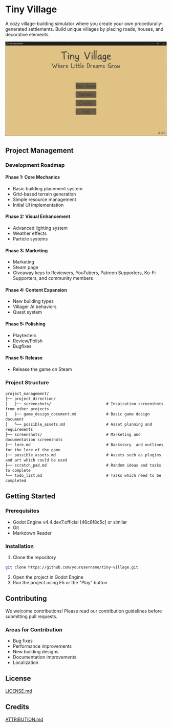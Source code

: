 # Tiny Village

A cozy village-building simulator where you create your own procedurally-generated settlements. Build unique villages by placing roads, houses, and decorative elements.

![Main Menu](project_management/screenshots/main_menu_screenshot.png)

## Project Management

### Development Roadmap
#### Phase 1: Core Mechanics
- Basic building placement system
- Grid-based terrain generation
- Simple resource management
- Initial UI implementation

#### Phase 2: Visual Enhancement
- Advanced lighting system
- Weather effects
- Particle systems

#### Phase 3: Marketing
- Marketing
- Steam page
- Giveaway keys to Reviewers, YouTubers, Patreon Supporters, Ko-Fi Supporters, and community members

#### Phase 4: Content Expansion
- New building types
- Villager AI behaviors
- Quest system

#### Phase 5: Polishing
- Playtesters 
- Review/Polish
- Bugfixes

#### Phase 5: Release
- Release the game on Steam

### Project Structure
```
project_management/
├── project_direction/
│   ├── screenshots/         				# Inspiration screenshots from other projects
│   ├── game_design_document.md				# Basic game design document
│   └── possible_assets.md   				# Asset planning and requirements
├── screenshots/             				# Marketing and documentation screenshots
├── lore.md									# Backstory  and outlines for the lore of the game
├── possible_assets.md 						# Assets such as plugins and art which could be used
├── scratch_pad.md 							# Random ideas and tasks to complete
└── todo_list.md 							# Tasks which need to be completed
```

## Getting Started

### Prerequisites
- Godot Engine v4.4.dev7.official [46c8f8c5c] or similar
- Git
- Markdown Reader

### Installation
1. Clone the repository
```bash
git clone https://github.com/yourusername/tiny-village.git
```
2. Open the project in Godot Engine
3. Run the project using F5 or the "Play" button

## Contributing
We welcome contributions! Please read our contribution guidelines before submitting pull requests.

### Areas for Contribution
- Bug fixes
- Performance improvements
- New building designs
- Documentation improvements
- Localization

## License
[LICENSE.md](LICENSE.md)

## Credits
[ATTRIBUTION.md](tiny_village_project/addons/maaacks_menus_template/examples/ATTRIBUTION.md)